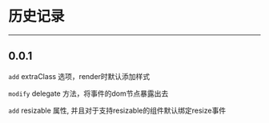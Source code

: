 # 历史记录

---


## 0.0.1

`add` extraClass 选项，render时默认添加样式

`modify` delegate 方法，将事件的dom节点暴露出去

`add` resizable 属性, 并且对于支持resizable的组件默认绑定resize事件

